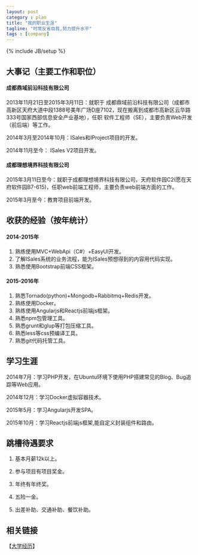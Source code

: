 ```yaml
---
layout: post
category : plan
title: "我的职业生涯"
tagline: "时常反省自我,努力提升水平"
tags : [company]
---
```

{% include JB/setup %}

## 大事记（主要工作和职位）

#### 成都鼎域前沿科技有限公司

 2013年11月21日至2015年3月11日：就职于 成都鼎域前沿科技有限公司（成都市高新区天府大道中段1388号美年广场D座7102，现在搬离到成都市高新区云华路333号国家西部信息安全产业基地），任职 软件工程师（SE），主要负责Web开发（前后端）等工作。 

2014年3月至2014年10月：ISales和IProject项目的开发。

2014年11月至今： ISales V2项目开发。

#### 成都理想境界科技有限公司

2015年3月11日至今：就职于成都理想境界科技有限公司，天府软件园C2(愿在天府软件园B7-615)，任职web前端工程师，主要负责web前端方面的工作。

2015年3月至今：教育项目前端开发。

## 收获的经验（按年统计）

#### 2014-2015年

1. 熟练使用MVC+WebApi（C#）+EasyUI开发。
2. 了解ISales系统的业务流程，能为ISales预想得到的内容用代码实现。
3. 熟悉使用Bootstrap前端CSS框架。

#### 2015-2016年

1. 熟悉Tornado(python)+Mongodb+Rabbitmq+Redis开发。
2. 熟练使用Docker。
3. 熟练使用Angularjs和Reactjs前端js框架。
4. 熟悉npm包管理工具。
5. 熟悉grunt和glup等打包压缩工具。
6. 熟悉less等css预编译工具。
7. 熟悉git代码托管工具。

## 学习生涯

2014年7月：学习PHP开发，在Ubuntu环境下使用PHP搭建常见的Blog、Bug追踪等Web应用。

2014年12月：学习Docker虚拟容器技术。

2015年5月：学习Angularjs开发SPA。

2015年10月：学习Reactjs前端js框架,能自定义封装组件和路由。

## 跳槽待遇要求

1. 基本月薪12k以上。

2. 参与项目有项目奖金。

3. 年终有年终奖。

4. 五险一金。

5. 出差补助、交通补助、餐饮补助。

## 相关链接

【[大学经历](/plan/2015/12/13/school)】

